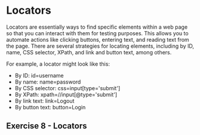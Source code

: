 # Locators

 Locators are essentially ways to find specific elements within a web page so that you can interact with them for testing purposes. This allows you to automate actions like clicking buttons, entering text, and reading text from the page. There are several strategies for locating elements, including by ID, name, CSS selector, XPath, and link and button text, among others.

 For example, a locator might look like this:

- By ID: id=username
- By name: name=password
- By CSS selector: css=input[type='submit']
- By XPath: xpath=//input[@type='submit']
- By link text: link=Logout
- By button text: button=Login

## Exercise 8 - Locators

